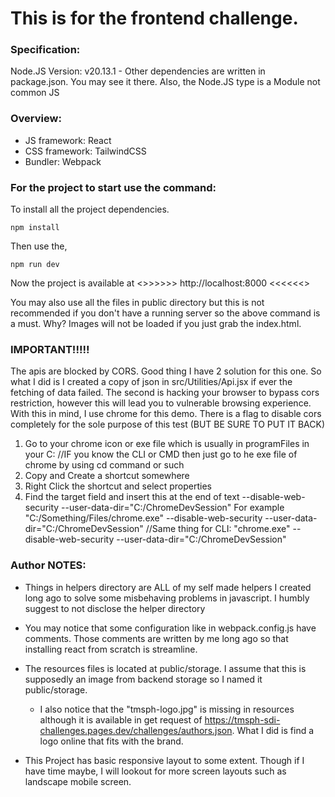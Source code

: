 # This is for the frontend challenge.


### Specification:
Node.JS Version:    v20.13.1
    - Other dependencies are written in package.json. You may see it there.
    Also, the Node.JS type is a Module not common JS


### Overview:
- JS framework: React
- CSS framework: TailwindCSS
- Bundler: Webpack
    

### For the project to start use the command:
To install all the project dependencies.
```
npm install 
```
Then use the,

```
npm run dev
```
Now the project is available at   <>>>>>>      http://localhost:8000      <<<<<<>

You may also use all the files in public directory but this is not recommended if you don't have a running server so the above command is a must.
Why? Images will not be loaded if you just grab the index.html.


### IMPORTANT!!!!!
The apis are blocked by CORS. Good thing I have 2 solution for this one. So what I did is I created a copy of json in src/Utilities/Api.jsx if ever the fetching of data failed. The second is hacking your browser to bypass cors restriction, however this will lead you to vulnerable browsing experience. With this in mind, I use chrome for this demo. There is a flag to disable cors completely for the sole purpose of this test (BUT BE SURE TO PUT IT BACK)

1. Go to your chrome icon or exe file which is usually in programFiles in your C: //IF you know the CLI or CMD then just go to he exe file of chrome by using cd command or such
2. Copy and Create a shortcut somewhere
3. Right Click the shortcut and select properties
4. Find the target field and insert this at the end of text --disable-web-security --user-data-dir="C:/ChromeDevSession"
            For example "C:/Something/Files/chrome.exe" --disable-web-security --user-data-dir="C:/ChromeDevSession"
            //Same thing for CLI:
            "chrome.exe" --disable-web-security --user-data-dir="C:/ChromeDevSession"






### **Author NOTES:**
- Things in helpers directory are ALL of my self made helpers I created long ago to solve some misbehaving problems in javascript. I humbly suggest to not disclose the helper directory

- You may notice that some configuration like in webpack.config.js have comments. Those comments are written by me long ago so that installing react from scratch is streamline.

- The resources files is located at public/storage. I assume that this is supposedly an image from backend storage so I named it public/storage.
    * I also notice that the "tmsph-logo.jpg" is missing in resources although it is available in get request of https://tmsph-sdi-challenges.pages.dev/challenges/authors.json. What I did is find a logo online that fits with the brand.

- This Project has basic responsive layout to some extent. Though if I have time maybe, I will lookout for more screen layouts such as landscape mobile screen. 
    
